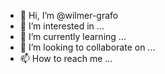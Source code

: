 - 👋 Hi, I’m @wilmer-grafo
- 👀 I’m interested in ...
- 🌱 I’m currently learning ...
- 💞️ I’m looking to collaborate on ...
- 📫 How to reach me ...

<!---
wilmer-grafo/wilmer-grafo is a ✨ special ✨ repository because its `README.md` (this file) appears on your GitHub profile.
You can click the Preview link to take a look at your changes.
--->

